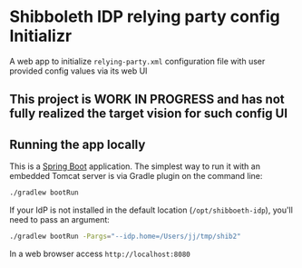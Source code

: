 # Shibboleth IDP relying party config Initializr

A web app to initialize `relying-party.xml` configuration file with user provided config values via its web UI

## This project is WORK IN PROGRESS and has not fully realized the target vision for such config UI

## Running the app locally

This is a [Spring Boot](http://projects.spring.io/spring-boot/) application. The simplest way to run it with an embedded Tomcat server is via Gradle plugin on the command line:

```bash
./gradlew bootRun
```

If your IdP is not installed in the default location (`/opt/shibboeth-idp`), you'll need to pass an argument:

```bash
./gradlew bootRun -Pargs="--idp.home=/Users/jj/tmp/shib2"
```

In a web browser access `http://localhost:8080`
